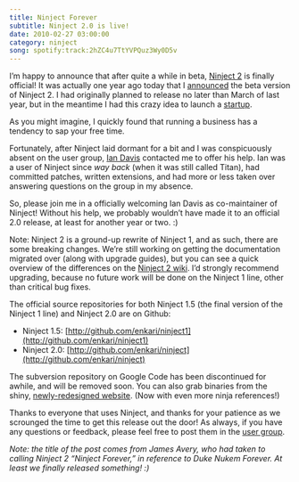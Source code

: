 ```yaml
---
title: Ninject Forever
subtitle: Ninject 2.0 is live!
date: 2010-02-27 03:00:00
category: ninject
song: spotify:track:2hZC4u7TtYVPQuz3Wy0D5v
---
```


<span class='drop-cap'>I’m happy to announce</span> that after quite a while in beta, [Ninject 2](http://ninject.org/) is finally official! It was actually one year ago today that I [announced](/2009/ninject-2-reaches-beta/) the beta version of Ninject 2. I had originally planned to release no later than March of last year, but in the meantime I had this crazy idea to launch a [startup](http://agilezen.com/).

As you might imagine, I quickly found that running a business has a tendency to sap your free time.

Fortunately, after Ninject laid dormant for a bit and I was conspicuously absent on the user group, [Ian Davis](http://innovatian.com/) contacted me to offer his help. Ian was a user of Ninject since _way back_ (when it was still called Titan), had committed patches, written extensions, and had more or less taken over answering questions on the group in my absence.

So, please join me in a officially welcoming Ian Davis as co-maintainer of Ninject! Without his help, we probably wouldn’t have made it to an official 2.0 release, at least for another year or two. :)

Note: Ninject 2 is a ground-up rewrite of Ninject 1, and as such, there are some breaking changes. We’re still working on getting the documentation migrated over (along with upgrade guides), but you can see a quick overview of the differences on the [Ninject 2 wiki](http://wiki.github.com/enkari/ninject/changes-in-ninject-2). I’d strongly recommend upgrading, because no future work will be done on the Ninject 1 line, other than critical bug fixes.

The official source repositories for both Ninject 1.5 (the final version of the Ninject 1 line) and Ninject 2.0 are on Github:

* Ninject 1.5: [http://github.com/enkari/ninject1](http://github.com/enkari/ninject1)
* Ninject 2.0: [http://github.com/enkari/ninject](http://github.com/enkari/ninject)  

The subversion repository on Google Code has been discontinued for awhile, and will be removed soon. You can also grab binaries from the shiny, [newly-redesigned website](http://ninject.org/). (Now with even more ninja references!)

Thanks to everyone that uses Ninject, and thanks for your patience as we scrounged the time to get this release out the door! As always, if you have any questions or feedback, please feel free to post them in the [user group](http://groups.google.com/group/ninject).

_Note: the title of the post comes from James Avery, who had taken to calling Ninject 2 “Ninject Forever,” in reference to Duke Nukem Forever. At least we finally released something! :)_
